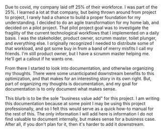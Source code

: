 Due to covid, my company laid off 25% of their workforce. I was part of the 25%. I learned a lot at that company, but being thrown around from project to project, I rarely had a chance to build a proper foundation for my understanding. I decided to do an agile transformation for my home lab, and decided on a pilot project. That pilot project goal was to investigate the fragility of the current technological workflows that I implemented on a daily basis. I was the stakeholder, product owner, scrumm master, toilet plunger, and everything else. I originally recognized I needed to distribute some of that workload, and got some buy in from a band of merry misfits I call my friends. I'm still product owner, but I have a scrumm master helping me. He'll get a callout if he wants one.  

From there I started to look into documentation, and otherwise organizing my thoughts. There were some unanticipated downstream benefits to this optimization, and that makes for an interesting story in its own right. But, part of organizing my thoughts is documentation, and my goal for documentation is to only document what makes sense.

This blurb is to be the sole "business value add" for this project. I am writing this documentation because at some point I may be using this project professionally, and so I felt this would serve as a quick how-to manual for the rest of this. The only information I will add here is information I do not find valuable to document internally, but makes sense for a business case. After all, if you don't plan for it, then it's harder to add it downstream.
